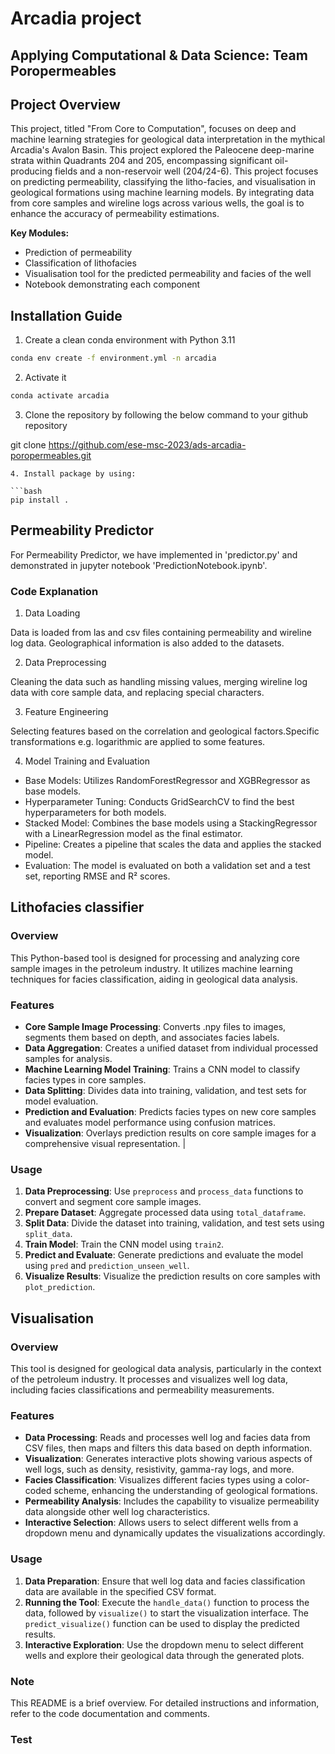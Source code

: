 # Arcadia project
## Applying Computational & Data Science: Team Poropermeables

## Project Overview
This project, titled "From Core to Computation", focuses on deep and machine learning strategies for geological data interpretation in the mythical Arcadia's Avalon Basin.
This project explored the Paleocene deep-marine strata within Quadrants 204 and 205, encompassing significant oil-producing fields and a non-reservoir well (204/24-6).
This project focuses on predicting permeability, classifying the litho-facies, and visualisation in geological formations using machine learning models. By integrating data from core samples and wireline logs across various wells, the goal is to enhance the accuracy of permeability estimations. 

**Key Modules:**
+ Prediction of permeability
+ Classification of lithofacies
+ Visualisation tool for the predicted permeability and facies of the well
+ Notebook demonstrating each component




## Installation Guide

1. Create a clean conda environment with Python 3.11
```bash
conda env create -f environment.yml -n arcadia
```
2. Activate it 
```bash
conda activate arcadia
```
3. Clone the repository by following the below command to your github repository

 git clone https://github.com/ese-msc-2023/ads-arcadia-poropermeables.git
 ```
4. Install package by using: 
```
```
```bash
pip install .
```

<!-- #region -->



## Permeability Predictor
For Permeability Predictor, we have implemented in 'predictor.py' and demonstrated in jupyter notebook 'PredictionNotebook.ipynb'.

### Code Explanation
1. Data Loading

Data is loaded from las and csv files containing permeability and wireline log data. Geolographical information is also added to the datasets.

2. Data Preprocessing

Cleaning the data such as handling missing values, merging wireline log data with core sample data, and replacing special characters.

3. Feature Engineering

Selecting features based on the correlation and geological factors.Specific transformations e.g. logarithmic are applied to some features.

4. Model Training and Evaluation

- Base Models: Utilizes RandomForestRegressor and XGBRegressor as base models.
- Hyperparameter Tuning: Conducts GridSearchCV to find the best hyperparameters for both models.
- Stacked Model: Combines the base models using a StackingRegressor with a LinearRegression model as the final estimator.
- Pipeline: Creates a pipeline that scales the data and applies the stacked model.
- Evaluation: The model is evaluated on both a validation set and a test set, reporting RMSE and R² scores.








<!-- #endregion -->

<!-- #region -->

## Lithofacies classifier

### Overview
This Python-based tool is designed for processing and analyzing core sample images in the petroleum industry. It utilizes machine learning techniques for facies classification, aiding in geological data analysis.

### Features
- **Core Sample Image Processing**: Converts .npy files to images, segments them based on depth, and associates facies labels.
- **Data Aggregation**: Creates a unified dataset from individual processed samples for analysis.
- **Machine Learning Model Training**: Trains a CNN model to classify facies types in core samples.
- **Data Splitting**: Divides data into training, validation, and test sets for model evaluation.
- **Prediction and Evaluation**: Predicts facies types on new core samples and evaluates model performance using confusion matrices.
- **Visualization**: Overlays prediction results on core sample images for a comprehensive visual representation.
|
### Usage
1. **Data Preprocessing**: Use `preprocess` and `process_data` functions to convert and segment core sample images.
2. **Prepare Dataset**: Aggregate processed data using `total_dataframe`.
3. **Split Data**: Divide the dataset into training, validation, and test sets using `split_data`.
4. **Train Model**: Train the CNN model using `train2`.
5. **Predict and Evaluate**: Generate predictions and evaluate the model using `pred` and `prediction_unseen_well`.
6. **Visualize Results**: Visualize the prediction results on core samples with `plot_prediction`.



## Visualisation


### Overview

This tool is designed for geological data analysis, particularly in the context of the petroleum industry. It processes and visualizes well log data, including facies classifications and permeability measurements.

### Features

- **Data Processing**: Reads and processes well log and facies data from CSV files, then maps and filters this data based on depth information.
- **Visualization**: Generates interactive plots showing various aspects of well logs, such as density, resistivity, gamma-ray logs, and more.
- **Facies Classification**: Visualizes different facies types using a color-coded scheme, enhancing the understanding of geological formations.
- **Permeability Analysis**: Includes the capability to visualize permeability data alongside other well log characteristics.
- **Interactive Selection**: Allows users to select different wells from a dropdown menu and dynamically updates the visualizations accordingly.

### Usage

1. **Data Preparation**: Ensure that well log data and facies classification data are available in the specified CSV format.
2. **Running the Tool**: Execute the `handle_data()` function to process the data, followed by `visualize()` to start the visualization interface. The `predict_visualize()` function can be used to display the predicted results.
3. **Interactive Exploration**: Use the dropdown menu to select different wells and explore their geological data through the generated plots.


### Note

This README is a brief overview. For detailed instructions and information, refer to the code documentation and comments.

### Test
<!-- #endregion -->

```bash

```

